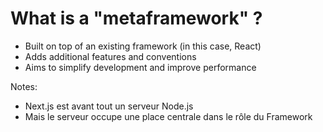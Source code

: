 <!-- .slide: class=" two-column" -->

# What is a "metaframework" ?

- Built on top of an existing framework (in this case, React)
- Adds additional features and conventions
- Aims to simplify development and improve performance

Notes:

- Next.js est avant tout un serveur Node.js
- Mais le serveur occupe une place centrale dans le rôle du Framework
